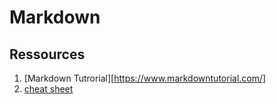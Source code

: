 # Markdown

## Ressources

1. [Markdown Tutrorial][https://www.markdowntutorial.com/]
1. [cheat sheet](https://guides.github.com/pdfs/markdown-cheatsheet-online.pdf)
